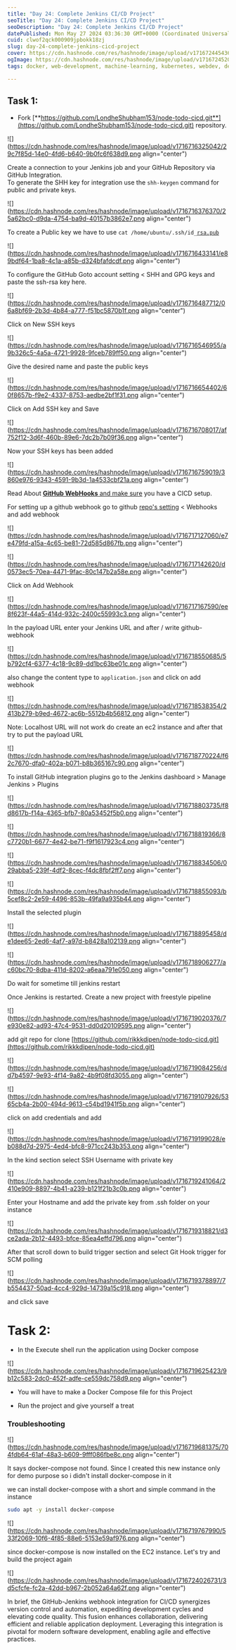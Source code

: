 ```yaml
---
title: "Day 24: Complete Jenkins CI/CD Project"
seoTitle: "Day 24: Complete Jenkins CI/CD Project"
seoDescription: "Day 24: Complete Jenkins CI/CD Project"
datePublished: Mon May 27 2024 03:36:30 GMT+0000 (Coordinated Universal Time)
cuid: clwof2qck000909jpbokk18zj
slug: day-24-complete-jenkins-cicd-project
cover: https://cdn.hashnode.com/res/hashnode/image/upload/v1716724454363/7d76a894-dd55-4bff-84bb-9b6e93d8779d.png
ogImage: https://cdn.hashnode.com/res/hashnode/image/upload/v1716724520361/3f398cc0-f524-49b3-a63c-84650368c20d.png
tags: docker, web-development, machine-learning, kubernetes, webdev, developer, devops, jenkins, cicd-cjy1vtdk2005kjjs17n8couc3, devops-articles, 90daysofdevops, wemakedevs, trainwithshubham

---
```


## Task 1:

* Fork [**https://github.com/LondheShubham153/node-todo-cicd.git**](https://github.com/LondheShubham153/node-todo-cicd.git) repository.
    

![](https://cdn.hashnode.com/res/hashnode/image/upload/v1716716325042/29c7f85d-14e0-4fd6-b640-9b0fc6f638d9.png align="center")

Create a connection to your Jenkins job and your GitHub Repository via GitHub Integration.  
To generate the SHH key for integration use the `shh-keygen` command for public and private keys.

![](https://cdn.hashnode.com/res/hashnode/image/upload/v1716716376370/25a62bc0-d9da-4754-ba9d-40157b3862e7.png align="center")

To create a Public key we have to use `cat /home/ubuntu/.ssh/id_`[`rsa.pub`](http://rsa.pub)

![](https://cdn.hashnode.com/res/hashnode/image/upload/v1716716433141/e89bdf64-1ba8-4c1a-a85b-d324bfafdcdf.png align="center")

To configure the GitHub Goto account setting &lt; SHH and GPG keys and paste the ssh-rsa key here.

![](https://cdn.hashnode.com/res/hashnode/image/upload/v1716716487712/06a8bf69-2b3d-4b84-a777-f51bc5870b1f.png align="center")

Click on New SSH keys

![](https://cdn.hashnode.com/res/hashnode/image/upload/v1716716546955/a9b326c5-4a5a-4721-9928-9fceb789ff50.png align="center")

Give the desired name and paste the public keys

![](https://cdn.hashnode.com/res/hashnode/image/upload/v1716716654402/60f8657b-f9e2-4337-8753-aedbe2bf1f31.png align="center")

Click on Add SSH key and Save

![](https://cdn.hashnode.com/res/hashnode/image/upload/v1716716708017/af752f12-3d6f-460b-89e6-7dc2b7b09f36.png align="center")

Now your SSH keys has been added

![](https://cdn.hashnode.com/res/hashnode/image/upload/v1716716759019/3860e976-9343-4591-9b3d-1a4533cbf21a.png align="center")

Read About [**GitHub WebHooks** and make sure](https://betterprogramming.pub/how-too-add-github-webhook-to-a-jenkins-pipeline-62b0be84e006) you have a CICD setup.

For setting up a github webhook go to github [repo's setting](https://betterprogramming.pub/how-too-add-github-webhook-to-a-jenkins-pipeline-62b0be84e006) &lt; Webhooks and add webhook

![](https://cdn.hashnode.com/res/hashnode/image/upload/v1716717127060/e7e479fd-a15a-4c65-be81-72d585d867fb.png align="center")

![](https://cdn.hashnode.com/res/hashnode/image/upload/v1716717142620/d0573ec5-70ea-4471-9fac-80c147b2a58e.png align="center")

Click on Add Webhook

![](https://cdn.hashnode.com/res/hashnode/image/upload/v1716717167590/ee8f623f-44a5-414d-932c-2400c55993c3.png align="center")

In the payload URL enter your Jenkins URL and after / write github-webhook

![](https://cdn.hashnode.com/res/hashnode/image/upload/v1716718550685/5b792cf4-6377-4c18-9c89-dd1bc63be01c.png align="center")

also change the content type to `application.json` and click on add webhook

![](https://cdn.hashnode.com/res/hashnode/image/upload/v1716718538354/2413b279-b9ed-4672-ac6b-5512b4b56812.png align="center")

Note: Localhost URL will not work do create an ec2 instance and after that try to put the payload URL

![](https://cdn.hashnode.com/res/hashnode/image/upload/v1716718770224/f62c7670-dfa0-402a-b071-b8b365167c90.png align="center")

To install GitHub integration plugins go to the Jenkins dashboard &gt; Manage Jenkins &gt; Plugins

![](https://cdn.hashnode.com/res/hashnode/image/upload/v1716718803735/f8d8617b-f14a-4365-bfb7-80a53452f5b0.png align="center")

![](https://cdn.hashnode.com/res/hashnode/image/upload/v1716718819366/8c7720b1-6677-4e42-be71-f9f1617923c4.png align="center")

![](https://cdn.hashnode.com/res/hashnode/image/upload/v1716718834506/029abba5-239f-4df2-8cec-f4dc8fbf2ff7.png align="center")

![](https://cdn.hashnode.com/res/hashnode/image/upload/v1716718855093/b5cef8c2-2e59-4496-853b-49fa9a935b44.png align="center")

Install the selected plugin

![](https://cdn.hashnode.com/res/hashnode/image/upload/v1716718895458/de1dee65-2ed6-4af7-a97d-b8428a102139.png align="center")

![](https://cdn.hashnode.com/res/hashnode/image/upload/v1716718906277/ac60bc70-8dba-411d-8202-a6eaa791e050.png align="center")

Do wait for sometime till jenkins restart

Once Jenkins is restarted. Create a new project with freestyle pipeline

![](https://cdn.hashnode.com/res/hashnode/image/upload/v1716719020376/7e930e82-ad93-47c4-9531-dd0d20109595.png align="center")

add git repo for clone [https://github.com/rikkkdipen/node-todo-cicd.git](https://github.com/rikkkdipen/node-todo-cicd.git)

![](https://cdn.hashnode.com/res/hashnode/image/upload/v1716719084256/dd7b4597-9e93-4f14-9a82-4b9f08fd3055.png align="center")

![](https://cdn.hashnode.com/res/hashnode/image/upload/v1716719107926/5365cb4a-2b00-494d-9613-c54bd1941f5b.png align="center")

click on add credentials and add

![](https://cdn.hashnode.com/res/hashnode/image/upload/v1716719199028/eb088d7d-2975-4ed4-bfc8-971cc243b353.png align="center")

In the kind section select SSH Username with private key

![](https://cdn.hashnode.com/res/hashnode/image/upload/v1716719241064/2410e909-8897-4b41-a239-b121f21b3c0b.png align="center")

Enter your Hostname and add the private key from .ssh folder on your instance

![](https://cdn.hashnode.com/res/hashnode/image/upload/v1716719318821/d3ce2ada-2b12-4493-bfce-85ea4effd796.png align="center")

After that scroll down to build trigger section and select Git Hook trigger for SCM polling

![](https://cdn.hashnode.com/res/hashnode/image/upload/v1716719378897/7b554437-50ad-4cc4-929d-14739a15c918.png align="center")

and click save

# **Task 2:**

* In the Execute shell run the application using Docker compose
    

![](https://cdn.hashnode.com/res/hashnode/image/upload/v1716719625423/9b12c583-2dc0-452f-adfe-ce559dc758d9.png align="center")

* You will have to make a Docker Compose file for this Project
    
* Run the project and give yourself a treat
    

### Troubleshooting

![](https://cdn.hashnode.com/res/hashnode/image/upload/v1716719681375/704fdb64-61af-48a3-b609-9fff086fbe8c.png align="center")

It says docker-compose not found. Since I created this new instance only for demo purpose so i didn't install docker-compose in it

we can install docker-compose with a short and simple command in the instance

```bash
sudo apt -y install docker-compose
```

![](https://cdn.hashnode.com/res/hashnode/image/upload/v1716719767990/533f2069-10f6-4f85-88e6-5153e59af976.png align="center")

since docker-compose is now installed on the EC2 instance. Let's try and build the project again

![](https://cdn.hashnode.com/res/hashnode/image/upload/v1716724026731/3d5cfcfe-fc2a-42dd-b967-2b052a64a62f.png align="center")

In brief, the GitHub-Jenkins webhook integration for CI/CD synergizes version control and automation, expediting development cycles and elevating code quality. This fusion enhances collaboration, delivering efficient and reliable application deployment. Leveraging this integration is pivotal for modern software development, enabling agile and effective practices.